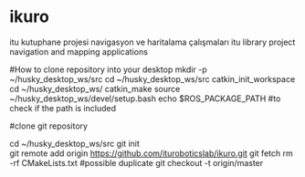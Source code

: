 # ikuro
itu kutuphane projesi navigasyon ve haritalama çalışmaları
itu library project navigation and mapping applications

#How to clone repository into your desktop
mkdir -p ~/husky_desktop_ws/src
cd ~/husky_desktop_ws/src
catkin_init_workspace
cd ~/husky_desktop_ws/
catkin_make
source ~/husky_desktop_ws/devel/setup.bash
echo $ROS_PACKAGE_PATH #to check if the path is included

#clone git repository

cd ~/husky_desktop_ws/src
git init
git remote add origin https://github.com/ituroboticslab/ikuro.git
git fetch
rm -rf CMakeLists.txt #possible duplicate
git checkout -t origin/master
